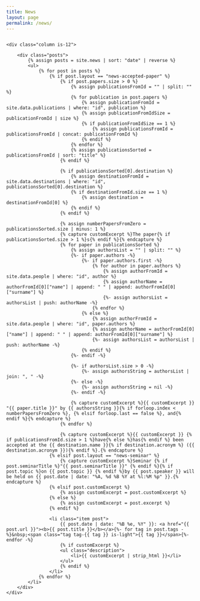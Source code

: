 ```yaml
---
title: News
layout: page
permalink: /news/
---
```


<p></p>

<div class="columns is-multiline">

    <div class="column is-12">

        <div class="posts">
            {% assign posts = site.news | sort: "date" | reverse %}
            <ul>
                {% for post in posts %}
                    {% if post.layout == "news-accepted-paper" %}
                        {% if post.papers.size > 0 %}
                            {% assign publicationsFromId = "" | split: "" %}
                            {% for publication in post.papers %}
                                {% assign publicationFromId = site.data.publications | where: "id", publication %}
                                {% assign publicationFromIdSize = publicationFromId | size %}
                                {% if publicationFromIdSize == 1 %}
                                    {% assign publicationsFromId = publicationsFromId | concat: publicationFromId %}
                                {% endif %}
                            {% endfor %}
                            {% assign publicationsSorted = publicationsFromId | sort: "title" %}
                        {% endif %}
                    
                        {% if publicationsSorted[0].destination %}
                            {% assign destinationFromId = site.data.destinations | where: "id", publicationsSorted[0].destination %}
                            {% if destinationFromId.size == 1 %}
                                {% assign destination = destinationFromId[0] %}
                            {% endif %}
                        {% endif %}

                        {% assign numberPapersFromZero = publicationsSorted.size | minus: 1 %}
                        {% capture customExcerpt %}The paper{% if publicationsSorted.size > 1 %}s{% endif %}{% endcapture %}
                        {% for paper in publicationsSorted %}
                            {% assign authorsList = "" | split: "" %}
                            {%- if paper.authors -%}
                                {%- if paper.authors.first -%}
                                    {% for author in paper.authors %}
                                        {% assign authorFromId = site.data.people | where: "id", author %}
                                        {% assign authorName = authorFromId[0]["name"] | append: " " | append: authorFromId[0]["surname"] %}
                                        {%- assign authorsList = authorsList | push: authorName -%}
                                    {% endfor %}
                                {% else %}
                                    {% assign authorFromId = site.data.people | where: "id", paper.authors %}
                                    {% assign authorName = authorFromId[0]["name"] | append: " " | append: authorFromId[0]["surname"] %}
                                    {%- assign authorsList = authorsList | push: authorName -%}
                                {% endif %}
                            {%- endif -%}
                        
                            {%- if authorsList.size > 0 -%}
                                {%- assign authorsString = authorsList | join: ", " -%}
                            {%- else -%}
                                {%- assign authorsString = nil -%}
                            {%- endif -%}

                            {% capture customExcerpt %}{{ customExcerpt }} "{{ paper.title }}" by {{ authorsString }}{% if forloop.index < numberPapersFromZero %}, {% elsif forloop.last == false %}, and{% endif %}{% endcapture %}
                        {% endfor %}
                        
                        {% capture customExcerpt %}{{ customExcerpt }} {% if publicationsFromId.size > 1 %}have{% else %}has{% endif %} been accepted at the {{ destination.name }}{% if destination.acronym %} ({{ destination.acronym }}){% endif %}.{% endcapture %}
                    {% elsif post.layout == "news-seminar" %}
                        {% capture customExcerpt %}Seminar {% if post.seminarTitle %}"{{ post.seminarTitle }}" {% endif %}{% if post.topic %}on {{ post.topic }} {% endif %}by {{ post.speaker }} will be held on {{ post.date | date: "%A, %d %B %Y at %l:%M %p" }}.{% endcapture %}
                    {% elsif post.customExcerpt %}
                        {% assign customExcerpt = post.customExcerpt %}
                    {% else %}
                        {% assign customExcerpt = post.excerpt %}
                    {% endif %}
                        
                    <li class="item post">
                        {{ post.date | date: "%B %e, %Y" }}: <a href="{{ post.url }}"><b>{{ post.title }}</b></a>{%- for tag in post.tags -%}&nbsp;<span class="tag tag-{{ tag }} is-light">{{ tag }}</span>{%- endfor -%}
                        {% if customExcerpt %}
                        <ul class="description">
                            <li>{{ customExcerpt | strip_html }}</li>
                        </ul>
                        {% endif %}
                    </li>
                {% endfor %}
            </li>
        </div>
    </div>
</div>